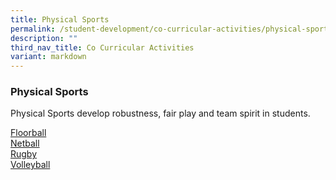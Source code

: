 ```yaml
---
title: Physical Sports
permalink: /student-development/co-curricular-activities/physical-sports/
description: ""
third_nav_title: Co Curricular Activities
variant: markdown
---
```

### Physical Sports
Physical Sports develop robustness, fair play and team spirit in students.

[Floorball](/files/CCA_poster/floorball2024.pdf)<br>
[Netball](/files/CCA_poster/netball2024.pdf)<br>
[Rugby](/files/CCA_poster/rugby2024.pdf)<br>
[Volleyball](/files/CCA_poster/volleyball2024.pdf)
